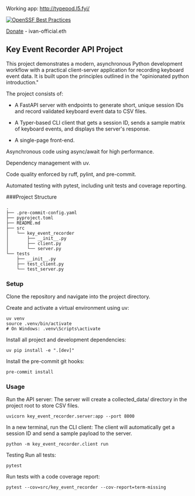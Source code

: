 
Working app: http://typepod.l5.fyi/

[![OpenSSF Best Practices](https://www.bestpractices.dev/projects/11307/badge)](https://www.bestpractices.dev/projects/11307)

[Donate](https://optimistic.etherscan.io/address/0x17ac0B98b4B5a26E3a6e67DB20Cf2A38aAAEd5B6) - ivan-official.eth


## Key Event Recorder API Project

This project demonstrates a modern, asynchronous Python development workflow with a practical client-server application for recording keyboard event data. It is built upon the principles outlined in the "opinionated python introduction."

The project consists of:

* A FastAPI server with endpoints to generate short, unique session IDs and record validated keyboard event data to CSV files.

* A Typer-based CLI client that gets a session ID, sends a sample matrix of keyboard events, and displays the server's response.

* A single-page front-end.

Asynchronous code using async/await for high performance.

Dependency management with uv.

Code quality enforced by ruff, pylint, and pre-commit.

Automated testing with pytest, including unit tests and coverage reporting.

###Project Structure

```
.
├── .pre-commit-config.yaml
├── pyproject.toml
├── README.md
├── src
│   └── key_event_recorder
│       ├── __init__.py
│       ├── client.py
│       └── server.py
└── tests
    ├── __init__.py
    ├── test_client.py
    └── test_server.py
```

### Setup

Clone the repository and navigate into the project directory.

Create and activate a virtual environment using uv:

```
uv venv
source .venv/bin/activate
# On Windows: .venv\Scripts\activate
```

Install all project and development dependencies:

```
uv pip install -e ".[dev]"
```

Install the pre-commit git hooks:

```
pre-commit install
```

### Usage

Run the API server:
The server will create a collected_data/ directory in the project root to store CSV files.

```
uvicorn key_event_recorder.server:app --port 8000
```

In a new terminal, run the CLI client:
The client will automatically get a session ID and send a sample payload to the server.

```
python -m key_event_recorder.client run
```

Testing
Run all tests:

```
pytest
```

Run tests with a code coverage report:

```
pytest --cov=src/key_event_recorder --cov-report=term-missing
```
